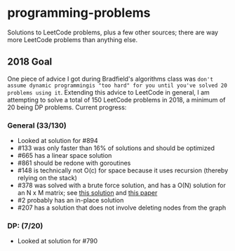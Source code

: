 # programming-problems
Solutions to LeetCode problems, plus a few other sources; there are way more LeetCode problems than anything else.

## 2018 Goal
One piece of advice I got during Bradfield's algorithms class was `don't assume dynamic programmingis "too hard" for you until you've solved 20 problems using it`. Extending this advice to LeetCode in general, I am attempting to solve a total of 150 LeetCode problems in 2018, a minimum of 20 being DP problems. Current progress:

### General (33/130)
  - Looked at solution for #894
  - #133 was only faster than 16% of solutions and should be optimized
  - #665 has a linear space solution
  - #861 should be redone with goroutines
  - #148 is technically not O(c) for space because it uses recursion (thereby relying on the stack)
  - #378 was solved with a brute force solution, and has a O(N) solution for an N x M matrix; see [this solution](https://leetcode.com/problems/kth-smallest-element-in-a-sorted-matrix/discuss/85170/O(n)-from-paper.-Yes-O(rows).) and [this paper](http://www.cse.yorku.ca/~andy/pubs/X+Y.pdf)
  - #2 probably has an in-place solution
  - #207 has a solution that does not involve deleting nodes from the graph

### DP: (7/20)
  - Looked at solution for #790
